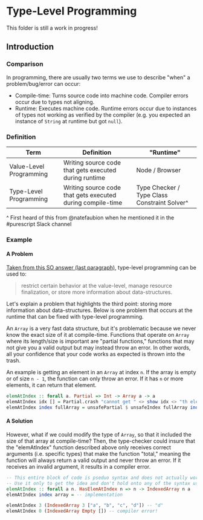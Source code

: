 # Type-Level Programming

This folder is still a work in progress!

## Introduction

### Comparison

In programming, there are usually two terms we use to describe "when" a problem/bug/error can occur:
- Compile-time: Turns source code into machine code. Compiler errors occur due to types not aligning.
- Runtime: Executes machine code. Runtime errors occur due to instances of types not working as verified by the compiler (e.g. you expected an instance of `String` at runtime but got `null`).

### Definition

| Term | Definition | "Runtime"
| - | - | - |
| Value-Level Programming | Writing source code that gets executed during runtime | Node / Browser
| Type-Level Programming | Writing source code that gets executed during compile-time | Type Checker / Type Class Constraint Solver^

^ First heard of this from @natefaubion when he mentioned it in the #purescript Slack channel

### Example

#### A Problem

[Taken from this SO answer (last paragraph)](https://stackoverflow.com/a/24481747), type-level programming can be used to:
> restrict certain behavior at the value-level, manage resource finalization, or store more information about data-structures.

Let's explain a problem that highlights the third point: storing more information about data-structures. Below is one problem that occurs at the runtime that can be fixed with type-level programming.

An `Array` is a very fast data structure, but it's problematic because we never know the exact size of it at compile-time. Functions that operate on `Array` where its length/size is important are "partial functions," functions that may not give you a valid output but may instead throw an error. In other words, all your confidence that your code works as expected is thrown into the trash.

An example is getting an element in an `Array` at index `n`. If the array is empty or of size `n - 1`, the function can only throw an error. If it has `n` or more elements, it can return that element.
```purescript
elemAtIndex :: forall a. Partial => Int -> Array a -> a
elemAtIndex idx [] = Partial.crash "cannot get " <> show idx <> "th element of an empty array"
elemAtIndex index fullArray = unsafePartial $ unsafeIndex fullArray index
```

#### A  Solution

However, what if we could modify the type of `Array`, so that it included the size of that array at compile-time? Then, the type-checker could insure that the "elemAtIndex" function described above only receives correct arguments (i.e. specific types) that make the function "total," meaning the function will always return a valid output and never throw an error. If it receives an invalid argument, it results in a compiler error.

```purescript
-- This entire block of code is pseduo syntax and does not actually work!
-- Use it only to get the idea and don't hold onto any of the syntax used here.
elemAtIndex :: forall a n. HasElemAtIndex n => n -> IndexedArray n a
elemAtIndex index array = -- implementation

elemAtIndex 3 (IndexedArray 3 ["a", "b", "c", "d"]) -- "d"
elemAtIndex 0 (IndexedArray Empty []) -- compiler error!
```
